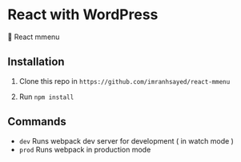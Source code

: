 # React with WordPress

:roller_coaster: React mmenu

## Installation

1. Clone this repo in `https://github.com/imranhsayed/react-mmenu`

2. Run `npm install`


## Commands

- `dev` Runs webpack dev server for development ( in watch mode )
- `prod` Runs webpack in production mode

